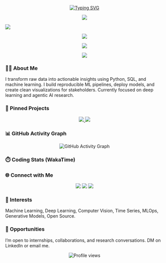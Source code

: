 <!-- Typing SVG -->
<p align="center">
  <a href="https://git.io/typing-svg">
    <img src="https://readme-typing-svg.demolab.com?font=Fira+Code&size=22&pause=1000&color=38C2FF&center=true&width=640&lines=Hi+%F0%9F%91%8B+I'm+Lenin+Goud+Athikam;Data+Science+%7C+ML+Enthusiast;Open+Source+Contributor+%7C+Problem+Solver" alt="Typing SVG" />
  </a>
</p>

<p align="center">
  
  <img src="https://img.shields.io/github/stars/leninathikam?affiliations=OWNER%2CCOLLABORATOR&label=Total%20Stars&style=for-the-badge&logo=github" />

  <a href="https://leningoud.netlify.app/"><img src="https://img.shields.io/badge/Portfolio-Lenin%20Athikam-38C2FF?style=for-the-badge&logo=google-chrome" /></a>
</p>

<p align="center">
  <img src="https://github-readme-streak-stats.herokuapp.com?user=leninathikam&theme=radical&date_format=M%20j%5B%2C%20Y%5D" />
</p>

<p align="center">
  <img src="https://github-profile-trophy.vercel.app/?username=leninathikam&theme=algolia" />
</p>

<p align="center">
  <img src="https://skillicons.dev/icons?i=python,pytorch,tensorflow,jupyter,html,css,js,docker,aws,opencv,spark,github,git" />
</p>

### 👨‍💻 About Me
I transform raw data into actionable insights using Python, SQL, and machine learning. I build reproducible ML pipelines, deploy models, and create clean visualizations for stakeholders. Currently focused on deep learning and agentic AI research.


### 🚀 Pinned Projects
<p align="center">
  <a href="https://github.com/leninathikam/spotify-hybrid-recommender-system">
    <img src="https://github-readme-stats.vercel.app/api/pin/?username=leninathikam&repo=spotify-hybrid-recommender-system&theme=radical" />
  </a>
  <a href="https://github.com/leninathikam/swiggy-delivery-time-prediction">
    <img src="https://github-readme-stats.vercel.app/api/pin/?username=leninathikam&repo=swiggy-delivery-time-prediction&theme=radical" />
  </a>
</p>

### 📊 GitHub Activity Graph
<p align="center">
  <img src="https://github-readme-activity-graph.vercel.app/graph?username=leninathikam&theme=react-dark&hide_border=true&area=true" alt="GitHub Activity Graph" />
</p>

### ⏱️ Coding Stats (WakaTime)
<!--START_SECTION:waka-->
<!-- This section will be automatically updated with your WakaTime stats. Connect your WakaTime to GitHub using the 'athul/waka-readme' action. -->
<!--END_SECTION:waka-->

### 🌐 Connect with Me
<p align="center">
  <a href="https://www.linkedin.com/in/athikam-lenin"><img src="https://img.shields.io/badge/LinkedIn-blue?logo=linkedin&logoColor=white&style=flat-square" /></a>
  <a href="mailto:leningoudzzz@gmail.com"><img src="https://img.shields.io/badge/Gmail-D14836?logo=gmail&logoColor=white&style=flat-square" /></a>
  <a href="https://leningoud.netlify.app/"><img src="https://img.shields.io/badge/Website-Visit-38C2FF?style=flat-square&logo=google-chrome" /></a>
</p>

### 🧠 Interests
Machine Learning, Deep Learning, Computer Vision, Time Series, MLOps, Generative Models, Open Source.

### 🤝 Opportunities
I’m open to internships, collaborations, and research conversations. DM on LinkedIn or email me.

<p align="center">
  <img src="https://komarev.com/ghpvc/?username=leninathikam&color=blueviolet" alt="Profile views" />
</p>
